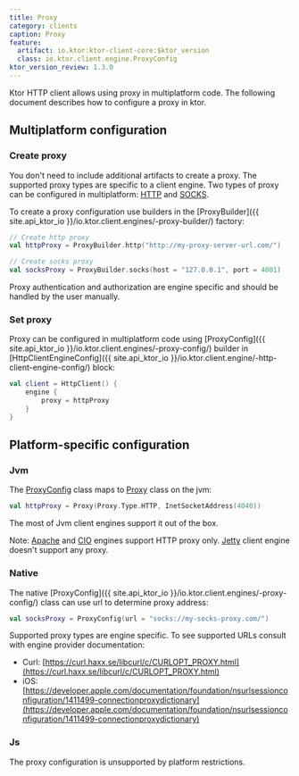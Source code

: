 ```yaml
---
title: Proxy
category: clients
caption: Proxy
feature:
  artifact: io.ktor:ktor-client-core:$ktor_version
  class: io.ktor.client.engine.ProxyConfig
ktor_version_review: 1.3.0
---
```


Ktor HTTP client allows using proxy in multiplatform code. The following document describes how to configure a proxy in ktor.

## Multiplatform configuration

### Create proxy


You don't need to include additional artifacts to create a proxy. The supported proxy types are specific to a client engine. Two types of proxy can be configured in multiplatform: [HTTP](https://en.wikipedia.org/wiki/Proxy_server#Web_proxy_servers) and [SOCKS](https://en.wikipedia.org/wiki/SOCKS).

To create a proxy configuration use builders in the [ProxyBuilder]({{ site.api_ktor_io }}/io.ktor.client.engines/-proxy-builder/) factory:
```kotlin
// Create http proxy
val httpProxy = ProxyBuilder.http("http://my-proxy-server-url.com/")

// Create socks proxy
val socksProxy = ProxyBuilder.socks(host = "127.0.0.1", port = 4001)
```

Proxy authentication and authorization are engine specific and should be handled by the user manually.

### Set proxy

Proxy can be configured in multiplatform code using [ProxyConfig]({{ site.api_ktor_io }}/io.ktor.client.engines/-proxy-config/) builder in [HttpClientEngineConfig]({{ site.api_ktor_io }}/io.ktor.client.engine/-http-client-engine-config/) block:
```kotlin
val client = HttpClient() {
    engine {
        proxy = httpProxy
    }
}
```

## Platform-specific configuration

### Jvm

The [ProxyConfig]({{site.api_ktor_io}}/io.ktor.client.engines/-proxy-config/) class maps to [Proxy](https://docs.oracle.com/javase/7/docs/api/java/net/Proxy.html) class on the jvm:
```kotlin
val httpProxy = Proxy(Proxy.Type.HTTP, InetSocketAddress(4040))
```

The most of Jvm client engines support it out of the box.

Note: [Apache]({{site.api_ktor_io}}/io.ktor.client.engine.apache/-apache/) and [CIO]({{site.api_ktor_io}}/io.ktor.client.engine.cio/-c-i-o/) engines support HTTP proxy only. [Jetty]({{site.api_ktor_io}}/io.ktor.client.engine.jetty/-jetty/) client engine doesn't support any proxy.

### Native

The native [ProxyConfig]({{ site.api_ktor_io }}/io.ktor.client.engines/-proxy-config/) class can use url to determine proxy address: 
```kotlin
val socksProxy = ProxyConfig(url = "socks://my-socks-proxy.com/")
```

Supported proxy types are engine specific. To see supported URLs consult with engine provider documentation: 

- Curl: [https://curl.haxx.se/libcurl/c/CURLOPT_PROXY.html](https://curl.haxx.se/libcurl/c/CURLOPT_PROXY.html)
- iOS: [https://developer.apple.com/documentation/foundation/nsurlsessionconfiguration/1411499-connectionproxydictionary](https://developer.apple.com/documentation/foundation/nsurlsessionconfiguration/1411499-connectionproxydictionary)

### Js

The proxy configuration is unsupported by platform restrictions.
